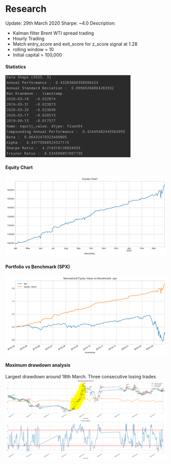 # Research
Update: 29th March 2020
Sharpe: ~4.0
Description: 
* Kalman filter Brent WTI spread trading
* Hourly Trading
* Match entry_score and exit_score for z_score signal at 1.28
* rolling window = 10
* Initial capital = 100,000

#### Statistics
![Backtest Stats](/images/29Mar2020/backtest_stats1.PNG)

#### Equity Chart
![Equity Chart](/images/29Mar2020/equity.PNG)

#### Portfolio vs Benchmark (SPX)
![Portfolio vs Benchmark](/images/29Mar2020/benchmark_vs_algo.PNG)

#### Maximum drawdown analysis
Largest drawdown around 18th March. Three consecutive losing trades
![drawdown peek](/images/29Mar2020/drawdown_peek.PNG)
